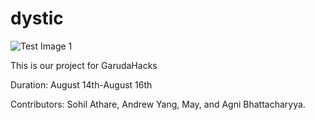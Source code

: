 # dystic
![Test Image 1](https://cdn.discordapp.com/attachments/743465462792192010/743529831710588998/unknown.png)


This is our project for GarudaHacks

Duration: August 14th-August 16th

Contributors: Sohil Athare, Andrew Yang, May, and Agni Bhattacharyya.


